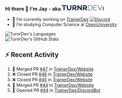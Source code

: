 ### Hi there 👋 I'm Jay - aka <img src="https://raw.githubusercontent.com/TurnrDev/TurnrDev/master/Logo/SVG/TurnrDev_Logo_Dark%20Blue%20%26%20Teal.svg" alt="TurnrDev" height="17.5px">!

- 🔭 I’m currently working on [TrainerDex](https://www.github.com/TrainerDex) [![Discord](https://discordapp.com/api/v6/guilds/364313717720219651/widget.png?style=shield)](http://discord.trainerdex.co.uk/)
- 🤔 I’m studying Computer Science at [OpenUniversity](http://www.open.ac.uk/courses/computing-it/degrees/bsc-computing-it-software-q62-soft)

![TurnrDev's Languages](https://github-readme-stats.vercel.app/api/top-langs/?username=TurnrDev&layout=compact&hide_border=true&title_color=1fa6aa&text_color=233247)
<br>
![TurnrDev's GitHub Stats](https://github-readme-stats.vercel.app/api?username=TurnrDev&show_icons=true&hide_border=true&count_private=true&include_all_commits=true&icon_color=1fa6aa&title_color=1fa6aa&text_color=233247)
<br>

## :zap: Recent Activity

<!--START_SECTION:activity-->
1. 🎉 Merged PR [#47](https://github.com//TrainerDex/Website/pull/47) in [TrainerDex/Website](https://github.com//TrainerDex/Website)
2. ❌ Closed PR [#46](https://github.com//TrainerDex/Website/pull/46) in [TrainerDex/Website](https://github.com//TrainerDex/Website)
3. ❌ Closed PR [#45](https://github.com//TrainerDex/Website/pull/45) in [TrainerDex/Website](https://github.com//TrainerDex/Website)
4. 🎉 Merged PR [#44](https://github.com//TrainerDex/Website/pull/44) in [TrainerDex/Website](https://github.com//TrainerDex/Website)
5. 💪 Opened PR [#44](https://github.com//TrainerDex/DiscordBot/pull/44) in [TrainerDex/DiscordBot](https://github.com//TrainerDex/DiscordBot)
<!--END_SECTION:activity-->
